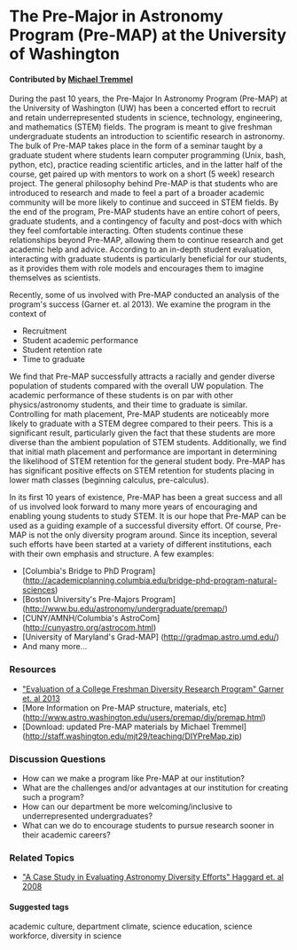# The Pre-Major in Astronomy Program (Pre-MAP) at the University of Washington

#### Contributed by [Michael Tremmel](http://staff.washington.edu/mjt29/)

During the past 10 years, the Pre-Major In Astronomy Program (Pre-MAP) at the University of Washington (UW) has been a concerted effort to recruit and retain underrepresented students in science, technology, engineering, and mathematics (STEM) fields. The program is meant to give freshman undergraduate students an introduction to scientific research in astronomy. The bulk of Pre-MAP takes place in the form of a seminar taught by a graduate student where students learn computer programming (Unix, bash, python, etc), practice reading scientific articles, and in the latter half of the course, get paired up with mentors to work on a short (5 week) research project. The general philosophy behind Pre-MAP is that students who are introduced to research and made to feel a part of a broader academic community will be more likely to continue and succeed in STEM fields. By the end of the program, Pre-MAP students have an entire cohort of peers, graduate students, and a contingency of faculty and post-docs with which they feel comfortable interacting. Often students continue these relationships beyond Pre-MAP, allowing them to continue research and get academic help and advice. According to an in-depth student evaluation, interacting with graduate students is particularly beneficial for our students, as it provides them with role models and encourages them to imagine themselves as scientists.

Recently, some of us involved with Pre-MAP conducted an analysis of the program's success (Garner et. al 2013). We examine the program in the context of

* Recruitment
* Student academic performance
* Student retention rate
* Time to graduate

We find that Pre-MAP successfully attracts a racially and gender diverse population of students compared with the overall UW population. The academic performance of these students is on par with other physics/astronomy students, and their time to graduate is similar. Controlling for math placement, Pre-MAP students are noticeably more likely to graduate with a STEM degree compared to their peers. This is a significant result, particularly given the fact that these students are more diverse than the ambient population of STEM students. Additionally, we find that initial math placement and performance are important in determining the likelihood of STEM retention for the general student body. Pre-MAP has has significant positive effects on STEM retention for students placing in lower math classes (beginning calculus, pre-calculus).

In its first 10 years of existence, Pre-MAP has been a great success and all of us involved look forward to many more years of encouraging and enabling young students to study STEM. It is our hope that Pre-MAP can be used as a guiding example of a successful diversity effort. Of course, Pre-MAP is not the only diversity program around. Since its inception, several such efforts have been started at a variety of different institutions, each with their own emphasis and structure. A few examples:

* [Columbia's Bridge to PhD Program] (http://academicplanning.columbia.edu/bridge-phd-program-natural-sciences)
* [Boston University's Pre-Majors Program] (http://www.bu.edu/astronomy/undergraduate/premap/)
* [CUNY/AMNH/Columbia's AstroCom] (http://cunyastro.org/astrocom.html)
* [University of Maryland's Grad-MAP] (http://gradmap.astro.umd.edu/)
* And many more...

### Resources 

* ["Evaluation of a College Freshman Diversity Research Program" Garner et. al 2013](http://adsabs.harvard.edu/abs/2013arXiv1311.5486G)
* [More Information on Pre-MAP structure, materials, etc] (http://www.astro.washington.edu/users/premap/diy/premap.html)
* [Download: updated Pre-MAP materials by Michael Tremmel] (http://staff.washington.edu/mjt29/teaching/DIYPreMap.zip)

### Discussion Questions

* How can we make a program like Pre-MAP at our institution?
* What are the challenges and/or advantages at our institution for creating such a program?
* How can our department be more welcoming/inclusive to underrepresented undergraduates?
* What can we do to encourage students to pursue research sooner in their academic careers?

### Related Topics

* ["A Case Study in Evaluating Astronomy Diversity Efforts" Haggard et. al 2008](http://csma.aas.org/spectrum_files/spectrum_Jun08.pdf)

#### Suggested tags

academic culture, department climate, science education, science workforce, diversity in science
